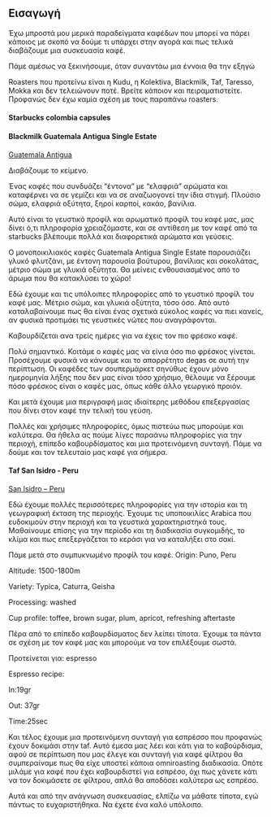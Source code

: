 ## Εισαγωγή

Έχω μπροστά μου μερικά παραδείγματα καφέδων που μπορεί να πάρει κάποιος με σκοπό να δούμε τι υπάρχει στην αγορά και πως τελικά διαβάζουμε μια συσκευασία καφέ.

Πάμε αμέσως να ξεκινήσουμε, όταν συναντάω μια έννοια θα την εξηγώ

Roasters που προτείνω είναι η Kudu, η Kolektiva, Blackmilk, Taf, Taresso, Mokka και δεν τελειώνουν ποτέ. Βρείτε κάποιον και πειραματιστείτε. Προφανώς δεν έχω καμία σχέση με τους παραπάνω roasters.

#### Starbucks colombia capsules


#### Blackmilk Guatemala Antigua Single Estate
[Guatemala Antigua](https://blackmilkcoffee.gr/product/guatemala-antigua-single-estate-coffee/)

Διαβάζουμε το κείμενο.

Ένας καφές που συνδυάζει “έντονα” με “ελαφριά” αρώματα και καταφέρνει να σε γεμίζει και να σε αναζωογονεί την ίδια στιγμή. Πλούσιο σώμα, ελαφριά οξύτητα, ξηροί καρποί, κακάο, βανίλια.

Αυτό είναι το γευστικό προφίλ και αρωματικό προφίλ του καφέ μας, μας δίνει ό,τι πληροφορία χρειαζόμαστε, και σε αντίθεση με τον καφέ από τα starbucks βλέπουμε πολλά και διαφορετικά αρώματα και γεύσεις.

O μονοποικιλιακός καφές Guatemala Antigua Single Estate παρουσιάζει γλυκό φλυτζάνι, με έντονη παρουσία βούτυρου, βανίλιας και σοκολάτας, μέτριο σώμα με γλυκιά οξύτητα. Θα μείνεις ενθουσιασμένος από το άρωμα που θα κατακλύσει το χώρο!

Εδώ έχουμε και τις υπόλοιπες πληροφορίες από το γευστικό προφίλ του καφέ μας. Μέτριο σώμα, και γλυκιά οξύτητα, τόσο όσο. Από αυτό καταλαβαίνουμε πως θα είναι ένας σχετικά εύκολος καφές να πιει κανείς, αν φυσικά προτιμάει τις γευστικές νώτες που αναγράφονται.

Καβουρδίζεται ανα τρείς ημέρες για να έχεις τον πιο φρέσκο καφέ.

Πολύ σημαντικό. Κοιτάμε ο καφές μας να είνια όσο πιο φρέσκος γίνεται. Προσέχουμε φυσικά να κάνουμε και το απαρρέτητο degas σε αυτή την περίπτωση. Οι καφέδες των σουπερμάρκετ σηνύθως έχουν μόνο ημερομηνία λήξης που δεν μας είναι τόσο χρήσιμο, θέλουμε να ξέρουμε πόσο φρέσκος είναι ο καφές μας, όπως κάθε άλλο γεωργικό προιόν.

Και μετά έχουμε μια περιγραφή μιας ιδιαίτερης μεθόδου επεξεργασίας που δίνει στον καφέ την τελική του γεύση.

Πολλές και χρήσιμες πληροφορίες, όμως πιστεύω πως μπορούμε και καλύτερα. Θα ήθελα ας πούμε λίγες παραάνω πληροφορίες για την περιοχή, επίπεδο καβουρδίσματος και μια προτεινόμενη συνταγή. Πάμε να δούμε και τον τελευταίο μας καφέ για σήμερα.

#### Taf San Isidro - Peru
[San Isidro – Peru](https://cafetaf.gr/shop/coffee/san-isidro-peru.html)

Εδώ έχουμε πολλές περισσότερες πληροφορίες για την ιστορία και τη γεωγραφική έκταση της περιοχής. Έχουμε τις υποποικιλίες Arabica που ευδοκιμούν στην περιοχή και τα γευστικά χαρακτηριστηκά τους. Μαθαίνουμε επίσης για την περίοδο και τη διαδικασία συγκομιδής, το κλίμα και πως επεξεργάζεται το κεράσι για να καταλήξει στο σακί.

Πάμε μετά στο συμπυκνωμένο προφίλ του καφέ.
Origin: Puno, Peru

Altitude: 1500-1800m

Variety: Typica, Caturra, Geisha

Processing: washed

Cup profile: toffee, brown sugar, plum, apricot, refreshing aftertaste 

Πέρα από το επίπεδο καβουρδίσματος δεν λείπει τίποτα. Έχουμε τα πάντα σε σχέση με τον καφέ μας και μπορούμε να τον επιλέξουμε σωστά.

Προτείνεται για: espresso

Espresso recipe:

In:19gr

Out: 37gr

Time:25sec

Και τέλος έχουμε μια προτεινόμενη συνταγή για εσπρέσσο που προφανώς έχουν δοκιμάσι στην taf. Αυτό έμεσα μας λέει και κάτι για το καβούρδισμα, αφού σε περίπτωση που μας έλεγε και συνταγή για καφέ φίλτρου θα συμπεραίναμε πως θα είχε υποστεί κάποια omniroasting διαδικασία. Οπότε μιλάμε για καφέ που έχει καβουρδιστεί για εσπρέσο, όχι πως χάνετε κάτι να τον δοκιμάσετε σε φίλτρου, απλά θα αποδόσει καλύτερα ως εσπρέσο.

Αυτά και από την ανάγνωση συσκευασίας, ελπίζω να μάθατε τίποτα, εγώ πάντως το ευχαριστήθηκα. Να έχετε ένα καλό υπόλοιπο.